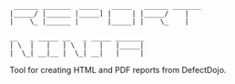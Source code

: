 ```
 ______ _______  _____   _____   ______ _______
|_____/ |______ |_____] |     | |_____/    |
|    \_ |______ |       |_____| |    \_    |

__   _ _____ __   _ _____ _______
| \  |   |   | \  |   |   |_____|
|  \_| __|__ |  \_| __|   |     |
```

Tool for creating HTML and PDF reports from DefectDojo.
